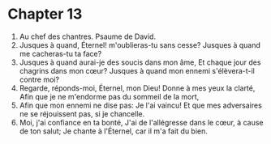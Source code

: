 # Chapter 13

1. Au chef des chantres. Psaume de David.
2. Jusques à quand, Éternel! m'oublieras-tu sans cesse? Jusques à quand me cacheras-tu ta face?
3. Jusques à quand aurai-je des soucis dans mon âme, Et chaque jour des chagrins dans mon cœur? Jusques à quand mon ennemi s'élèvera-t-il contre moi?
4. Regarde, réponds-moi, Éternel, mon Dieu! Donne à mes yeux la clarté, Afin que je ne m'endorme pas du sommeil de la mort,
5. Afin que mon ennemi ne dise pas: Je l'ai vaincu! Et que mes adversaires ne se réjouissent pas, si je chancelle.
6. Moi, j'ai confiance en ta bonté, J'ai de l'allégresse dans le cœur, à cause de ton salut; Je chante à l'Éternel, car il m'a fait du bien.

